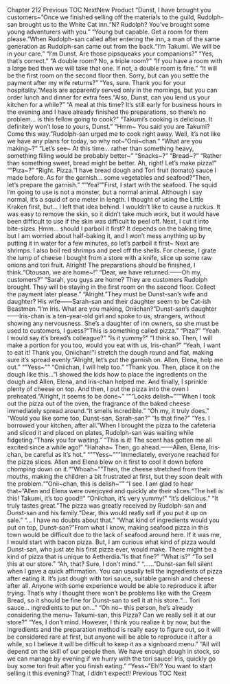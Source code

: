 Chapter 212 Previous TOC NextNew Product “Dunst, I have brought you customers~”Once we finished selling off the materials to the guild, Rudolph-san brought us to the White Cat inn.“N? Rudolph? You’ve brought some young adventurers with you.” “Young but capable. Get a room for them please.”When Rudolph-san called after entering the inn, a man of the same generation as Rudolph-san came out from the back.“I’m Takumi. We will be in your care.” “I’m Dunst. Are those pipsqueaks your companions?” “Yes, that’s correct.” “A double room? No, a triple room?” “If you have a room with a large bed then we will take that one. If not, a double room is fine.” “It will be the first room on the second floor then. Sorry, but can you settle the payment after my wife returns?” “Yes, sure. Thank you for your hospitality.”Meals are apparently served only in the mornings, but you can order lunch and dinner for extra fees.“Also, Dunst, can you lend us your kitchen for a while?” “A meal at this time? It’s still early for business hours in the evening and I have already finished the preparations, so there’s no problem… is this fellow going to cook?” “Takumi’s cooking is delicious. It definitely won’t lose to yours, Dunst.” “Hmm~ You said you are Takumi? Come this way.”Rudolph-san urged me to cook right away. Well, it’s not like we have any plans for today, so why not~“Onii~chan.” “What are you making~?” “Let’s see~ At this time… rather than something heavy, something filling would be probably better~” “Snacks~?” “Bread~?” “Rather than something sweet, bread might be better. Ah, right! Let’s make pizza!” “”Piza~?” “Right. Pizza.”I have bread dough and Tori fruit (tomato) sauce I made before. As for the garnish… some vegetables and seafood?“Then, let’s prepare the garnish.” “”Yea!””First, I start with the seafood. The squid I’m going to use is not a monster, but a normal animal. Although I say normal, it’s a squid of one meter in length. I thought of using the Little Kraken first, but… I left that idea behind. I wouldn’t like to cause a ruckus. It was easy to remove the skin, so it didn’t take much work, but it would have been difficult to use if the skin was difficult to peel off. Next, I cut it into bite-sizes. Hmm… should I parboil it first? It depends on the baking time, but I am worried about half-baking it, and I won’t mess anything up by putting it in water for a few minutes, so let’s parboil it first~ Next are shrimps. I also boil red shrimps and peel off the shells. For cheese, I grate the lump of cheese I bought from a store with a knife, slice up some raw onions and tori fruit. Alright! The preparations should be finished, I think.“Otousan, we are home~!” “Dear, we have returned.——Oh my, customers?” “Sarah, you guys are home? They are customers Rudolph brought. They will be staying in the first room on the second floor. Collect the payment later please.” “Alright.”They must be Dunst-san’s wife and daughter? His wife——Sarah-san and their daughter seem to be Cat-ish Beastmen.“I’m Iris. What are you making, Oniichan?”Dunst-san’s daughter——Iris-chan is a ten-year-old girl and spoke to us, strangers, without showing any nervousness. She’s a daughter of inn owners, so she must be used to customers, I guess?“This is something called pizza.” “Piza?” “Yeah. I would say it’s bread’s colleague?” “Is it yummy?” “I think so. Then, I will make a portion for you too, would you eat with us, Iris-chan?” “Yeah, I want to eat it! Thank you, Oniichan!”I stretch the dough round and flat, making sure it’s spread evenly.“Alright, let’s put the garnish on. Allen, Elena, help me out.” “”Yess~”” “Oniichan, I will help too.” “Thank you. Then, place it on the dough like this…”I showed the kids how to place the ingredients on the dough and Allen, Elena, and Iris-chan helped me. And finally, I sprinkle plenty of cheese on top. And then, I put the pizza into the oven I preheated.“Alright, it seems to be done~” “””Looks delish~”””When I took out the pizza out of the oven, the fragrance of the baked cheese immediately spread around.“It smells incredible.” “Oh my, it truly does.” “Would you like some too, Dunst-san, Sarah-san?” “Is that fine?” “Yes. I borrowed your kitchen, after all.”When I brought the pizza to the cafeteria and sliced it and placed on plates, Rudolph-san was waiting while fidgeting.“Thank you for waiting.” “This is it! The scent has gotten me all excited since a while ago!” “Hahaha~ Then, go ahead.——Allen, Elena, Iris-chan, be careful as it’s hot.” “””Yess~”””Immediately, everyone reached for the pizza slices. Allen and Elena blew on it first to cool it down before chomping down on it.“”Whoah~””Then, the cheese stretched from their mouths, making the children a bit frustrated at first, but they soon dealt with the problem.“”Onii~chan, this is delish~”” “I see. I am glad to hear that~”Allen and Elena were overjoyed and quickly ate their slices.“The hell is this! Takumi, it’s too good!!” “Oniichan, it’s very yummy!” “It’s delicious.” “It truly tastes great.”The pizza was greatly received by Rudolph-san and Dunst-san and his family.“Dear, this would really sell if you put it up on sale.” “… I have no doubts about that.” “What kind of ingredients would you put on top, Dunst-san?”From what I know, making seafood pizza in this town would be difficult due to the lack of seafood around here. If it was me, I would start with bacon pizza. But, I am curious what kind of pizza would Dunst-san, who just ate his first pizza ever, would make. There might be a kind of pizza that is unique to Aetherdia.“Is that fine?” “What is?” “To sell this at our store.” “Ah, that? Sure, I don’t mind.” “……”Dunst-san fell silent when I gave a quick affirmation. You can usually tell the ingredients of pizza after eating it. It’s just dough with tori sauce, suitable garnish and cheese after all. Anyone with some experience would be able to reproduce it after trying. That’s why I thought there won’t be problems like with the Cream Bread, so it should be fine for Dunst-san to sell it at his store.“… Tori sauce… ingredients to put on…” “Oh no~ this person, he’s already considering the menu~ Takumi-san, this Pizza? Can we really sell it at our store?” “Yes, I don’t mind. However, I think you realize it by now, but the ingredients and the preparation method is really easy to figure out, so it will be considered rare at first, but anyone will be able to reproduce it after a while, so I believe it will be difficult to keep it as a signboard menu.” “All will depend on the skill of our people then. We have enough dough in stock, so we can manage by evening if we hurry with the tori sauce! Iris, quickly go buy some tori fruit after you finish eating.” “Yess~”Eh!? You want to start selling it this evening? That, I didn’t expect!! Previous TOC Next
